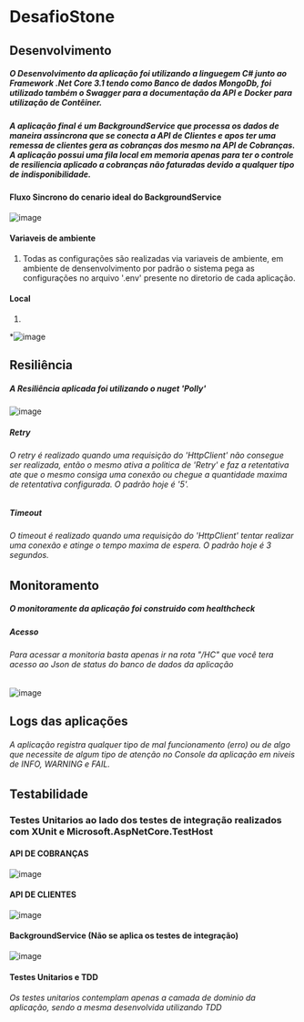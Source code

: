 # DesafioStone

## Desenvolvimento
##### O Desenvolvimento da aplicação foi utilizando a linguegem C# junto ao Framework .Net Core 3.1 tendo como Banco de dados MongoDb, foi utilizado também o Swagger para a documentação da API e Docker para utilização de Contêiner.
##### A aplicação final é um BackgroundService que processa os dados de maneira assincrona que se conecta a API de Clientes e apos ter uma remessa de clientes gera as cobranças dos mesmo na API de Cobranças. A aplicação possui uma fila local em memoria apenas para ter o controle de resiliencia aplicado a cobranças não faturadas devido a qualquer tipo de indisponibilidade.

#### Fluxo Sincrono do cenario ideal do BackgroundService
![image](https://user-images.githubusercontent.com/38633004/110498225-e7c88680-80d5-11eb-895a-6b9604a01fe3.png)


#### Variaveis de ambiente
1. Todas as configurações são realizadas via variaveis de ambiente, em ambiente de densenvolvimento
   por padrão o sistema pega as configurações no arquivo '.env' presente no diretorio de cada aplicação.
#### Local
1.
*![image](https://user-images.githubusercontent.com/38633004/110489838-7802cd80-80ce-11eb-805d-623c43a691c6.png)

## Resiliência 
##### A Resiliência aplicada foi utilizando o nuget 'Polly'

 ![image](https://user-images.githubusercontent.com/38633004/110490603-43dbdc80-80cf-11eb-86c7-56828a1d55af.png)

##### Retry
###### O retry é realizado quando uma requisição do 'HttpClient' não consegue ser realizada, então o mesmo ativa a politica de 'Retry'  e faz a retentativa ate que o mesmo consiga uma conexão ou chegue a quantidade maxima de retentativa configurada. O padrão hoje é '5'.

##### Timeout
###### O timeout é realizado quando uma requisição do 'HttpClient' tentar realizar uma conexão e atinge o tempo maxima de espera. O padrão hoje é 3 segundos.

## Monitoramento 
##### O monitoramente da aplicação foi construido com healthcheck 

##### Acesso
###### Para acessar a monitoria basta apenas ir na rota "/HC" que você tera acesso ao Json de status do banco de dados da aplicação
![image](https://user-images.githubusercontent.com/38633004/110492726-3889b080-80d1-11eb-8a28-8d4b2b257bcd.png)

## Logs das aplicações
###### A aplicação registra qualquer tipo de mal funcionamento (erro) ou de algo que necessite de algum tipo de atenção no Console da aplicação em niveis de INFO, WARNING e FAIL.

## Testabilidade
### Testes Unitarios ao lado dos testes de integração realizados com XUnit e Microsoft.AspNetCore.TestHost
#### API DE COBRANÇAS
![image](https://user-images.githubusercontent.com/38633004/110526662-d17df300-80f4-11eb-9db8-94e6282eef0b.png)
#### API DE CLIENTES
![image](https://user-images.githubusercontent.com/38633004/110526757-f2dedf00-80f4-11eb-95f8-295e6f7769a5.png)
#### BackgroundService (Não se aplica os testes de integração)
![image](https://user-images.githubusercontent.com/38633004/110500266-c799c700-80d7-11eb-94e9-729e7e2f0461.png)

#### Testes Unitarios e TDD
###### Os testes unitarios contemplam apenas a camada de dominio da aplicação, sendo a mesma desenvolvida utilizando TDD

